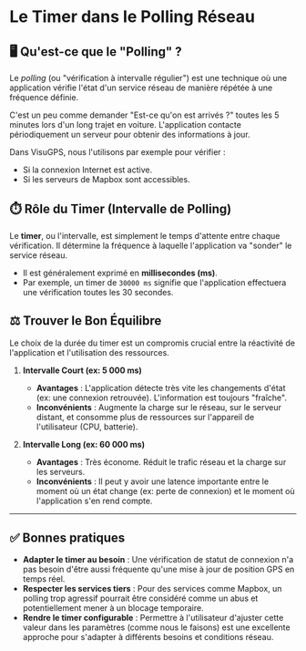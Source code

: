 # Le Timer dans le Polling Réseau

## 🖥️ Qu'est-ce que le "Polling" ?

Le *polling* (ou "vérification à intervalle régulier") est une technique où une application vérifie l'état d'un service réseau de manière répétée à une fréquence définie.

C'est un peu comme demander "Est-ce qu'on est arrivés ?" toutes les 5 minutes lors d'un long trajet en voiture. L'application contacte périodiquement un serveur pour obtenir des informations à jour.

Dans VisuGPS, nous l'utilisons par exemple pour vérifier :
- Si la connexion Internet est active.
- Si les serveurs de Mapbox sont accessibles.

## ⏱️ Rôle du Timer (Intervalle de Polling)

Le **timer**, ou l'intervalle, est simplement le temps d'attente entre chaque vérification. Il détermine la fréquence à laquelle l'application va "sonder" le service réseau.

- Il est généralement exprimé en **millisecondes (ms)**.
- Par exemple, un timer de `30000 ms` signifie que l'application effectuera une vérification toutes les 30 secondes.

## ⚖️ Trouver le Bon Équilibre

Le choix de la durée du timer est un compromis crucial entre la réactivité de l'application et l'utilisation des ressources.

1. **Intervalle Court (ex: 5 000 ms)**
   
   - **Avantages** : L'application détecte très vite les changements d'état (ex: une connexion retrouvée). L'information est toujours "fraîche".
   - **Inconvénients** : Augmente la charge sur le réseau, sur le serveur distant, et consomme plus de ressources sur l'appareil de l'utilisateur (CPU, batterie).

2. **Intervalle Long (ex: 60 000 ms)**

   - **Avantages** : Très économe. Réduit le trafic réseau et la charge sur les serveurs.
   - **Inconvénients** : Il peut y avoir une latence importante entre le moment où un état change (ex: perte de connexion) et le moment où l'application s'en rend compte.

---

## ✅ Bonnes pratiques

- **Adapter le timer au besoin** : Une vérification de statut de connexion n'a pas besoin d'être aussi fréquente qu'une mise à jour de position GPS en temps réel.
- **Respecter les services tiers** : Pour des services comme Mapbox, un polling trop agressif pourrait être considéré comme un abus et potentiellement mener à un blocage temporaire.
- **Rendre le timer configurable** : Permettre à l'utilisateur d'ajuster cette valeur dans les paramètres (comme nous le faisons) est une excellente approche pour s'adapter à différents besoins et conditions réseau.
